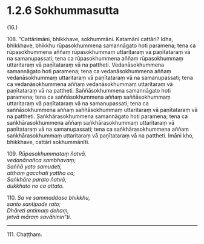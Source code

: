 

# 1.2.6 Sokhummasutta




(16.)

108\. “Cattārimāni, bhikkhave, sokhummāni. Katamāni cattāri? Idha, bhikkhave, bhikkhu rūpasokhummena samannāgato hoti paramena; tena ca rūpasokhummena aññaṃ rūpasokhummaṃ uttaritaraṃ vā paṇītataraṃ vā na samanupassati; tena ca rūpasokhummena aññaṃ rūpasokhummaṃ uttaritaraṃ vā paṇītataraṃ vā na pattheti. Vedanāsokhummena samannāgato hoti paramena; tena ca vedanāsokhummena aññaṃ vedanāsokhummaṃ uttaritaraṃ vā paṇītataraṃ vā na samanupassati; tena ca vedanāsokhummena aññaṃ vedanāsokhummaṃ uttaritaraṃ vā paṇītataraṃ vā na pattheti. Saññāsokhummena samannāgato hoti paramena; tena ca saññāsokhummena aññaṃ saññāsokhummaṃ uttaritaraṃ vā paṇītataraṃ vā na samanupassati; tena ca saññāsokhummena aññaṃ saññāsokhummaṃ uttaritaraṃ vā paṇītataraṃ vā na pattheti. Saṅkhārasokhummena samannāgato hoti paramena; tena ca saṅkhārasokhummena aññaṃ saṅkhārasokhummaṃ uttaritaraṃ vā paṇītataraṃ vā na samanupassati; tena ca saṅkhārasokhummena aññaṃ saṅkhārasokhummaṃ uttaritaraṃ vā paṇītataraṃ vā na pattheti. Imāni kho, bhikkhave, cattāri sokhummānīti.

109\. _Rūpasokhummataṃ ñatvā,_  
_vedanānañca sambhavaṃ;_  
_Saññā yato samudeti,_  
_atthaṃ gacchati yattha ca;_  
_Saṅkhāre parato ñatvā,_  
_dukkhato no ca attato._  


110\. _Sa ve sammaddaso bhikkhu,_  
_santo santipade rato;_  
_Dhāreti antimaṃ dehaṃ,_  
_jetvā māraṃ savāhinin”ti._  


---

111\. Chaṭṭhaṃ.





